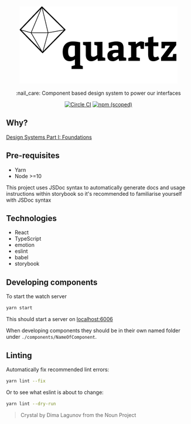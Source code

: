 <p align="center">
    <a href="https://quartz.connctd.now.sh/"><img src="./.github/quartz.png" alt="quartz" /></a>
</p>
<p align="center">
:nail_care: Component based design system to power our interfaces
</p>
<p align="center">
    <a href="https://circleci.com/gh/connctd/workflows/quartz"><img src="https://circleci.com/gh/connctd/quartz.svg?style=svg&circle-token=634095e3b786634dd94eed4b9b6512b0a59cb12e" alt="Circle CI" /></a>
    <a href="https://www.npmjs.com/package/@connctd/quartz"><img alt="npm (scoped)" src="https://img.shields.io/npm/v/@connctd/quartz?style=flat-square" /></a>
</p>

## Why?

[Design Systems Part I: Foundations](https://medium.com/swlh/design-systems-b07e5ec6e310)

## Pre-requisites

- Yarn
- Node >=10

This project uses JSDoc syntax to automatically generate docs and usage instructions within
storybook so it's recommended to familiarise yourself with JSDoc syntax

## Technologies

- React
- TypeScript
- emotion
- eslint
- babel
- storybook

## Developing components

To start the watch server

```sh
yarn start
```

This should start a server on [localhost:6006](http://localhost:6006/)

When developing components they should be in their own named folder under `./components/NameOfComponent`.


## Linting

Automatically fix recommended lint errors:

```sh
yarn lint --fix
```

Or to see what eslint is about to change:

```sh
yarn lint --dry-run
```









> Crystal by Dima Lagunov from the Noun Project
